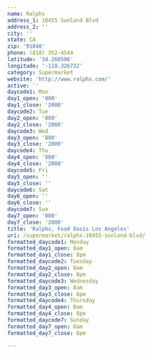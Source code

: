 ```yaml
---
name: Ralphs
address_1: 10455 Sunland Blvd
address_2: ''
city: ''
state: CA
zip: '91040'
phone: (818) 352-4544
latitude: '34.260506'
longitude: '-118.326732'
category: Supermarket
website: 'http://www.ralphs.com/'
active: ''
daycode1: Mon
day1_open: '800'
day1_close: '2000'
daycode2: Tue
day2_open: '800'
day2_close: '2000'
daycode3: Wed
day3_open: '800'
day3_close: '2000'
daycode4: Thu
day4_open: '800'
day4_close: '2000'
daycode5: Fri
day5_open: ''
day5_close: ''
daycode6: Sat
day6_open: ''
day6_close: ''
daycode7: Sun
day7_open: '800'
day7_close: '2000'
title: 'Ralphs, Food Oasis Los Angeles'
uri: /supermarket/ralphs-10455-sunland-blvd/
formatted_daycode1: Monday
formatted_day1_open: 8am
formatted_day1_close: 8pm
formatted_daycode2: Tuesday
formatted_day2_open: 8am
formatted_day2_close: 8pm
formatted_daycode3: Wednesday
formatted_day3_open: 8am
formatted_day3_close: 8pm
formatted_daycode4: Thursday
formatted_day4_open: 8am
formatted_day4_close: 8pm
formatted_daycode7: Sunday
formatted_day7_open: 8am
formatted_day7_close: 8pm

---
```

